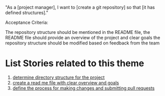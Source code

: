 "As a [project manager], I want to [create a git repository] so that [it has defined structures]."

Acceptance Criteria:

The repository structure should be mentioned in the README file, 
the README file should provide an overview of the project and clear goals
the repository structure should be modified based on feedback from the team

# List Stories related to this theme
1. [determine directory structure for the project](documentation/theme_1/Initiative_1/Epic_1/UserStory_1/Task_1/Task_1.md)
2. [create a read me file with clear overview and goals](documentation/theme_1/Initiative_1/Epic_1/UserStory_1/Task_1/Task_2/md)
3. [define the process for making changes and submitting pull requests](documentation/)